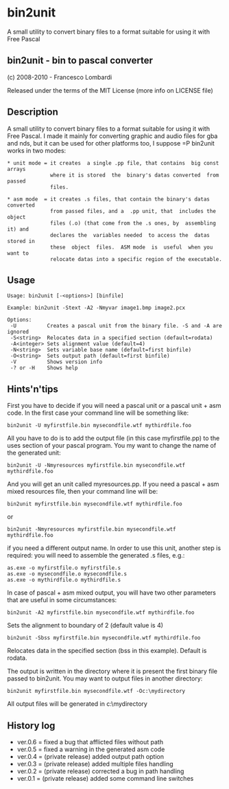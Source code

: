 # bin2unit
A small utility to convert binary files to a format suitable for using it with Free Pascal

bin2unit - bin to pascal converter
----------------------------------

(c) 2008-2010 - Francesco Lombardi

Released under the terms of the MIT  License (more info on LICENSE file)

## Description

A small utility to convert binary files to a format suitable for using it with
Free Pascal.  I made it mainly for converting graphic and  audio files for gba 
and nds, but it can be used for other platforms too, I suppose =P
bin2unit works in two modes:
  
    * unit mode = it creates  a single .pp file, that contains  big const arrays
                  where it is stored  the  binary's datas converted  from passed
                  files. 
  
    * asm mode  = it creates .s files, that contain the binary's datas converted
                  from passed files, and a  .pp unit, that  includes the  object 
                  files (.o) (that come from the .s ones, by  assembling it) and 
                  declares the  variables needed  to access the  datas stored in 
                  these  object  files.  ASM mode  is  useful  when you  want to 
                  relocate datas into a specific region of the executable. 



## Usage

    Usage: bin2unit [-<options>] [binfile]

    Example: bin2unit -Stext -A2 -Nmyvar image1.bmp image2.pcx 

    Options:
     -U          Creates a pascal unit from the binary file. -S and -A are ignored
     -S<string>  Relocates data in a specified section (default=rodata)
     -A<integer> Sets alignment value (default=4)
     -N<string>  Sets variable base name (default=first binfile)
     -O<string>  Sets output path (default=first binfile)
     -V          Shows version info
     -? or -H    Shows help



## Hints'n'tips

First you have to decide if you will need a pascal unit or a pascal unit + asm
code. In the first case your command line will be something like:
  
    bin2unit -U myfirstfile.bin mysecondfile.wtf mythirdfile.foo
  
All you have to do is to add the  output file (in this case myfirstfile.pp) to
the uses section of your pascal program. You my want to change the name of the
generated unit:

    bin2unit -U -Nmyresources myfirstfile.bin mysecondfile.wtf mythirdfile.foo

And you will  get an unit called  myresources.pp.  If you need  a pascal + asm 
mixed resources file, then your command line will be:
  
    bin2unit myfirstfile.bin mysecondfile.wtf mythirdfile.foo

or 
  
    bin2unit -Nmyresources myfirstfile.bin mysecondfile.wtf mythirdfile.foo

if you need a  different output name.  In order to use this unit, another step 
is required: you will need to assemble the generated .s files, e.g.:
  
    as.exe -o myfirstfile.o myfirstfile.s
    as.exe -o mysecondfile.o mysecondfile.s
    as.exe -o mythirdfile.o mythirdfile.s

In case of  pascal + asm mixed output, you will have two other parameters that 
are useful in some circumstances:
  
    bin2unit -A2 myfirstfile.bin mysecondfile.wtf mythirdfile.foo
  
Sets the alignment to boundary of 2 (default value is 4)

    bin2unit -Sbss myfirstfile.bin mysecondfile.wtf mythirdfile.foo

Relocates data in the specified section (bss in this example). Default is rodata.
  
The output  is written in the  directory where it is  present the first binary 
file passed to bin2unit. You may want to output files in another directory:
  
    bin2unit myfirstfile.bin mysecondfile.wtf -Oc:\mydirectory
    
All output files will be generated in c:\mydirectory


  
## History log

* ver.0.6  = fixed a bug that afflicted files without path
* ver.0.5  = fixed a warning in the generated asm code
* ver.0.4  = (private release) added output path option
* ver.0.3  = (private release) added multiple files handling
* ver.0.2  = (private release) corrected a bug in path handling
* ver.0.1  = (private release) added some command line switches

